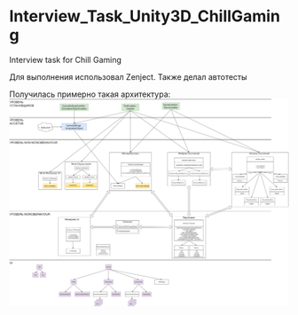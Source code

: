 # Interview_Task_Unity3D_ChillGaming
Interview task for Chill Gaming 

Для выполнения использовал Zenject. Также делал автотесты

Получилась примерно такая архитектура:
<img src="https://github.com/martyfoxy/Interview_Task_ChillGaming_Unity3d/blob/master/%D0%90%D1%80%D1%85%D0%B8%D1%82%D0%B5%D0%BA%D1%82%D1%83%D1%80%D0%B0%20%D0%B8%D0%B3%D1%80%D1%8B%20(2).png">
